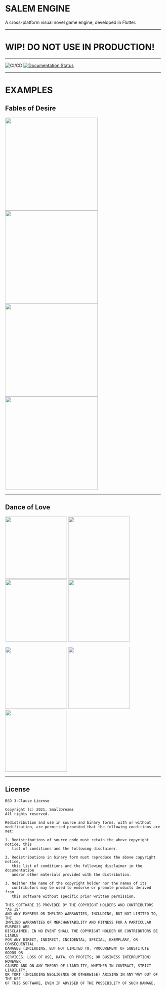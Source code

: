 # <b>SALEM ENGINE</b>
A cross-platform visual novel game engine, developed in Flutter.

---

# WIP! DO NOT USE IN PRODUCTION!

---
![CI/CD](https://github.com/SmallDreams/Engine/actions/workflows/ci.yml/badge.svg?branch=develop)
[![Documentation Status](https://readthedocs.org/projects/salem-engine/badge/?version=latest)](https://salem-engine.readthedocs.io/en/latest/?badge=latest)

---

# EXAMPLES

## Fables of Desire


<p float="left">
 <img src="https://user-images.githubusercontent.com/14951074/123841672-2184fd80-d910-11eb-916a-d10fc66df025.png" width="300">
 <img src="https://user-images.githubusercontent.com/14951074/123842131-ba1b7d80-d910-11eb-83c4-2d9985062bee.png" width="300">
 <img src="https://user-images.githubusercontent.com/14951074/123841685-25b11b00-d910-11eb-8b21-7129c77bcaa1.png" width="300">
 <img src="https://i.postimg.cc/3wJ10RTp/Bildschirmfoto-2021-06-17-um-09-42-46.png" width="300">
</p>

---

## Dance of Love
<p float="left">
  <img src="https://danceoflove.smalldreams.co/images/danceoflove/index4.png" width="200" /> 
  <img src="https://blog.jonafeucht.de/wp-content/uploads/2021/04/Apple-iPhone-11-Pro-Max-Screenshot-5.png" width="200" />
  <img src="https://danceoflove.smalldreams.co/images/danceoflove/index.png" width="200" />
  <img src="https://blog.jonafeucht.de/wp-content/uploads/2020/11/Apple-iPhone-11-Pro-Max-Screenshot-2-2.png" width=200" />
</p>
<p float="left">
 <img src="https://blog.jonafeucht.de/wp-content/uploads/2020/11/Apple-iPad-Pro-13-Inch-Screenshot-1.png" width="200">
 <img src="https://blog.jonafeucht.de/wp-content/uploads/2020/11/Apple-iPad-Pro-13-Inch-Screenshot-2.png" width="200">
 <img src="https://blog.jonafeucht.de/wp-content/uploads/2020/11/Apple-iPad-Pro-13-Inch-Screenshot-3.png" width="200">
</p>

---

## License
```
BSD 3-Clause License

Copyright (c) 2021, SmallDreams
All rights reserved.

Redistribution and use in source and binary forms, with or without
modification, are permitted provided that the following conditions are met:

1. Redistributions of source code must retain the above copyright notice, this
   list of conditions and the following disclaimer.

2. Redistributions in binary form must reproduce the above copyright notice,
   this list of conditions and the following disclaimer in the documentation
   and/or other materials provided with the distribution.

3. Neither the name of the copyright holder nor the names of its
   contributors may be used to endorse or promote products derived from
   this software without specific prior written permission.

THIS SOFTWARE IS PROVIDED BY THE COPYRIGHT HOLDERS AND CONTRIBUTORS "AS IS"
AND ANY EXPRESS OR IMPLIED WARRANTIES, INCLUDING, BUT NOT LIMITED TO, THE
IMPLIED WARRANTIES OF MERCHANTABILITY AND FITNESS FOR A PARTICULAR PURPOSE ARE
DISCLAIMED. IN NO EVENT SHALL THE COPYRIGHT HOLDER OR CONTRIBUTORS BE LIABLE
FOR ANY DIRECT, INDIRECT, INCIDENTAL, SPECIAL, EXEMPLARY, OR CONSEQUENTIAL
DAMAGES (INCLUDING, BUT NOT LIMITED TO, PROCUREMENT OF SUBSTITUTE GOODS OR
SERVICES; LOSS OF USE, DATA, OR PROFITS; OR BUSINESS INTERRUPTION) HOWEVER
CAUSED AND ON ANY THEORY OF LIABILITY, WHETHER IN CONTRACT, STRICT LIABILITY,
OR TORT (INCLUDING NEGLIGENCE OR OTHERWISE) ARISING IN ANY WAY OUT OF THE USE
OF THIS SOFTWARE, EVEN IF ADVISED OF THE POSSIBILITY OF SUCH DAMAGE.
